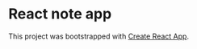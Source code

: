 # React note app

This project was bootstrapped with [Create React App](https://github.com/facebook/create-react-app).

